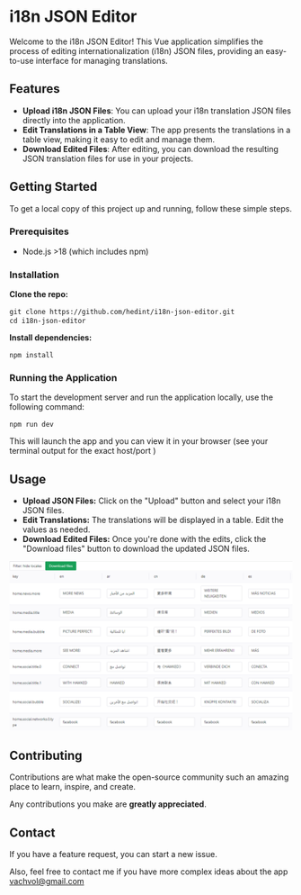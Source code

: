 # i18n JSON Editor

Welcome to the i18n JSON Editor! This Vue application simplifies the process of editing internationalization (i18n) JSON files, providing an easy-to-use interface for managing translations.

## Features

- **Upload i18n JSON Files**: You can upload your i18n translation JSON files directly into the application.
- **Edit Translations in a Table View**: The app presents the translations in a table view, making it easy to edit and manage them.
- **Download Edited Files**: After editing, you can download the resulting JSON translation files for use in your projects.

## Getting Started

To get a local copy of this project up and running, follow these simple steps.

### Prerequisites

- Node.js >18 (which includes npm)

### Installation

**Clone the repo:**

```shell
git clone https://github.com/hedint/i18n-json-editor.git
cd i18n-json-editor
```

**Install dependencies:**

```shell
npm install
```

### Running the Application

To start the development server and run the application locally, use the following command:

```shell
npm run dev

```
This will launch the app and you can view it in your browser (see your terminal output for the exact host/port )

## Usage

- **Upload JSON Files:** Click on the "Upload" button and select your i18n JSON files.
- **Edit Translations:** The translations will be displayed in a table. Edit the values as needed.
- **Download Edited Files:** Once you're done with the edits, click the "Download files" button to download the updated JSON files.

![Interface screenshot](./ui.png)

## Contributing

Contributions are what make the open-source community such an amazing place to learn, inspire, and create. 

Any contributions you make are **greatly appreciated**.

## Contact
If you have a feature request, you can start a new issue.

Also, feel free to contact me if you have more complex ideas about the app [vachvol@gmail.com](mailto:vachvol@gmail.com)